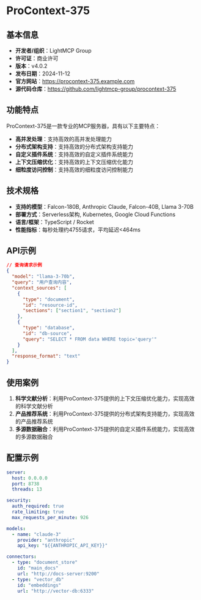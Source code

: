 # ProContext-375

## 基本信息

- **开发者/组织**：LightMCP Group
- **许可证**：商业许可
- **版本**：v4.0.2
- **发布日期**：2024-11-12
- **官方网站**：https://procontext-375.example.com
- **源代码仓库**：https://github.com/lightmcp-group/procontext-375

## 功能特点

ProContext-375是一款专业的MCP服务器，具有以下主要特点：

- **高并发处理**：支持高效的高并发处理能力
- **分布式架构支持**：支持高效的分布式架构支持能力
- **自定义插件系统**：支持高效的自定义插件系统能力
- **上下文压缩优化**：支持高效的上下文压缩优化能力
- **细粒度访问控制**：支持高效的细粒度访问控制能力


## 技术规格

- **支持的模型**：Falcon-180B, Anthropic Claude, Falcon-40B, Llama 3-70B
- **部署方式**：Serverless架构, Kubernetes, Google Cloud Functions
- **语言/框架**：TypeScript / Rocket
- **性能指标**：每秒处理约4755请求，平均延迟<464ms

## API示例

```json
// 查询请求示例
{
  "model": "llama-3-70b",
  "query": "用户查询内容",
  "context_sources": [
    {
      "type": "document",
      "id": "resource-id",
      "sections": ["section1", "section2"]
    },
    {
      "type": "database",
      "id": "db-source",
      "query": "SELECT * FROM data WHERE topic='query'"
    }
  ],
  "response_format": "text"
}
```

## 使用案例

1. **科学文献分析**：利用ProContext-375提供的上下文压缩优化能力，实现高效的科学文献分析
2. **产品推荐系统**：利用ProContext-375提供的分布式架构支持能力，实现高效的产品推荐系统
3. **多源数据融合**：利用ProContext-375提供的自定义插件系统能力，实现高效的多源数据融合


## 配置示例

```yaml
server:
  host: 0.0.0.0
  port: 8738
  threads: 13

security:
  auth_required: true
  rate_limiting: true
  max_requests_per_minute: 926

models:
  - name: "claude-3"
    provider: "anthropic"
    api_key: "${{ANTHROPIC_API_KEY}}"

connectors:
  - type: "document_store"
    id: "main_docs"
    url: "http://docs-server:9200"
  - type: "vector_db"
    id: "embeddings"
    url: "http://vector-db:6333"
```